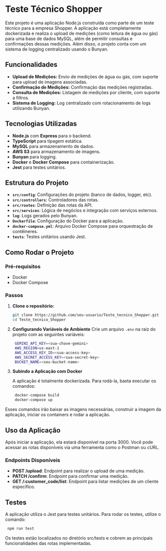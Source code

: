 # Teste Técnico Shopper

Este projeto é uma aplicação Node.js construída como parte de um teste técnico para a empresa Shopper. A aplicação está completamente dockerizada e realiza o upload de medições (como leitura de água ou gás) para uma base de dados MySQL, além de permitir consultas e confirmações dessas medições. Além disso, o projeto conta com um sistema de logging centralizado usando o Bunyan.

## Funcionalidades

- **Upload de Medições:** Envio de medições de água ou gás, com suporte para upload de imagens associadas.
- **Confirmação de Medições:** Confirmação das medições registradas.
- **Consulta de Medições:** Listagem de medições por cliente, com suporte a filtros.
- **Sistema de Logging:** Log centralizado com rotacionamento de logs utilizando Bunyan.

## Tecnologias Utilizadas

- **Node.js** com **Express** para o backend.
- **TypeScript** para tipagem estática.
- **MySQL** para armazenamento de dados.
- **AWS S3** para armazenamento de imagens.
- **Bunyan** para logging.
- **Docker** e **Docker Compose** para containerização.
- **Jest** para testes unitários.

## Estrutura do Projeto

- **`src/config`**: Configurações do projeto (banco de dados, logger, etc).
- **`src/controllers`**: Controladores das rotas.
- **`src/routes`**: Definição das rotas da API.
- **`src/services`**: Lógica de negócios e integração com serviços externos.
- **`log`**: Logs gerados pelo Bunyan.
- **`Dockerfile`**: Configuração do Docker para a aplicação.
- **`docker-compose.yml`**: Arquivo Docker Compose para orquestração de contêineres.
- **`tests`**: Testes unitários usando Jest.

## Como Rodar o Projeto

### Pré-requisitos

- Docker
- Docker Compose

### Passos

1. **Clone o repositório:**

   ```bash
   git clone https://github.com/seu-usuario/Teste_tecnico_Shopper.git
   cd Teste_tecnico_Shopper

2. **Configurando Variáveis de Ambiente**
   Crie um arquivo `.env` na raiz do projeto com as seguintes variáveis:

   ```bash
    GEMINI_API_KEY=<sua-chave-gemini>
    AWS_REGION=us-east-1
    AWS_ACCESS_KEY_ID=<sua-access-key>
    AWS_SECRET_ACCESS_KEY=<sua-secret-key>
    BUCKET_NAME=<seu-bucket-name>
   ```

3. **Subindo a Aplicação com Docker**
   
   A aplicação é totalmente dockerizada. Para rodá-la, basta executar os comandos:

   ```bash
    docker-compose build
    docker-compose up
   ```
  Esses comandos irão baixar as imagens necessárias, construir a imagem da aplicação, iniciar os containers e rodar a aplicação.

## Uso da Aplicação

Após iniciar a aplicação, ela estará disponível na porta 3000. Você pode acessar as rotas disponíveis via uma ferramenta como o Postman ou cURL.

### Endpoints Disponíveis

- **POST /upload**: Endpoint para realizar o upload de uma medição.
- **PATCH /confirm**: Endpoint para confirmar uma medição.
- **GET /:customer_code/list**: Endpoint para listar medições de um cliente específico.

## Testes
A aplicação utiliza o Jest para testes unitários. Para rodar os testes, utilize o comando:

 ```bash
  npm run test
 ```

Os testes estão localizados no diretório src/tests e cobrem as principais funcionalidades das rotas implementadas.


